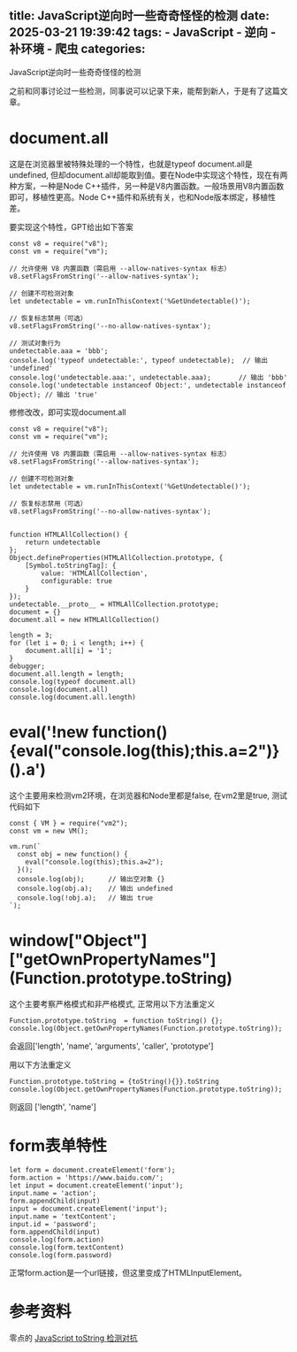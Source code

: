 title: JavaScript逆向时一些奇奇怪怪的检测
date: 2025-03-21 19:39:42
tags:
    - JavaScript
    - 逆向
    - 补环境
    - 爬虫
categories:
---
JavaScript逆向时一些奇奇怪怪的检测

之前和同事讨论过一些检测，同事说可以记录下来，能帮到新人，于是有了这篇文章。

# document.all
这是在浏览器里被特殊处理的一个特性，也就是typeof document.all是undefined, 但却document.all却能取到值。要在Node中实现这个特性，现在有两种方案，一种是Node C++插件，另一种是V8内置函数。一般场景用V8内置函数即可，移植性更高。Node C++插件和系统有关，也和Node版本绑定，移植性差。

要实现这个特性，GPT给出如下答案

```
const v8 = require("v8");
const vm = require("vm");

// 允许使用 V8 内置函数（需启用 --allow-natives-syntax 标志）
v8.setFlagsFromString('--allow-natives-syntax');

// 创建不可检测对象
let undetectable = vm.runInThisContext('%GetUndetectable()');

// 恢复标志禁用（可选）
v8.setFlagsFromString('--no-allow-natives-syntax');

// 测试对象行为
undetectable.aaa = 'bbb';
console.log('typeof undetectable:', typeof undetectable);  // 输出 'undefined'
console.log('undetectable.aaa:', undetectable.aaa);       // 输出 'bbb'
console.log('undetectable instanceof Object:', undetectable instanceof Object); // 输出 'true'
```

修修改改，即可实现document.all

```
const v8 = require("v8");
const vm = require("vm");

// 允许使用 V8 内置函数（需启用 --allow-natives-syntax 标志）
v8.setFlagsFromString('--allow-natives-syntax');

// 创建不可检测对象
let undetectable = vm.runInThisContext('%GetUndetectable()');

// 恢复标志禁用（可选）
v8.setFlagsFromString('--no-allow-natives-syntax');


function HTMLAllCollection() {
    return undetectable
};
Object.defineProperties(HTMLAllCollection.prototype, {
    [Symbol.toStringTag]: {
        value: 'HTMLAllCollection',
        configurable: true
    }
});
undetectable.__proto__ = HTMLAllCollection.prototype;
document = {}
document.all = new HTMLAllCollection()

length = 3;
for (let i = 0; i < length; i++) {
    document.all[i] = '1';
}
debugger;
document.all.length = length;
console.log(typeof document.all)
console.log(document.all)
console.log(document.all.length)
```

# eval('!new function(){eval("console.log(this);this.a=2")}().a')

这个主要用来检测vm2环境，在浏览器和Node里都是false,  在vm2里是true, 测试代码如下

```
const { VM } = require("vm2");
const vm = new VM();

vm.run(`
  const obj = new function() {
    eval("console.log(this);this.a=2");
  }();
  console.log(obj);      // 输出空对象 {}
  console.log(obj.a);    // 输出 undefined
  console.log(!obj.a);   // 输出 true
`);
```

# window["Object"]\["getOwnPropertyNames"](Function.prototype.toString)
这个主要考察严格模式和非严格模式, 正常用以下方法重定义

```
Function.prototype.toString  = function toString() {};
console.log(Object.getOwnPropertyNames(Function.prototype.toString));
```
会返回['length', 'name', 'arguments', 'caller', 'prototype']

用以下方法重定义

```
Function.prototype.toString = {toString(){}}.toString
console.log(Object.getOwnPropertyNames(Function.prototype.toString));
```
则返回 ['length', 'name']

# form表单特性

```
let form = document.createElement('form');
form.action = 'https://www.baidu.com/';
let input = document.createElement('input');
input.name = 'action';
form.appendChild(input)
input = document.createElement('input');
input.name = 'textContent';
input.id = 'password';
form.appendChild(input)
console.log(form.action)
console.log(form.textContent)
console.log(form.password)
```
正常form.action是一个url链接，但这里变成了HTMLInputElement。

# 参考资料
零点的 [JavaScript toString 检测对抗](https://mp.weixin.qq.com/s/p_9YDrQwVnDXud1k7aHCXA)

